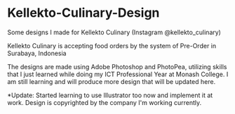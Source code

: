 # Kellekto-Culinary-Design

Some designs I made for Kellekto Culinary (Instagram @kellekto_culinary)

Kellekto Culinary is accepting food orders by the system of Pre-Order in Surabaya, Indonesia

The designs are made using Adobe Photoshop and PhotoPea, utilizing skills that I just learned while doing my ICT Professional Year at Monash College.
I am still learning and will produce more design that will be updated here.

*Update: Started learning to use Illustrator too now and implement it at work. Design is copyrighted by the company I'm working currently.
